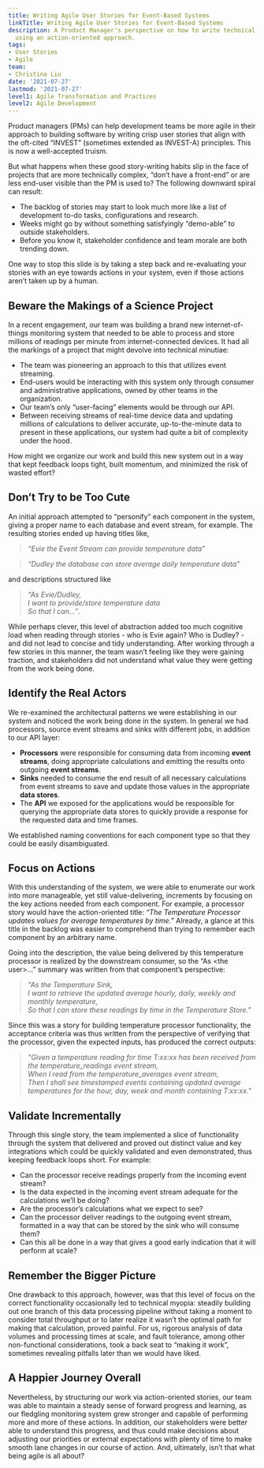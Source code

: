 ```yaml
---
title: Writing Agile User Stories for Event-Based Systems
linkTitle: Writing Agile User Stories for Event-Based Systems
description: A Product Manager's perspective on how to write technical backend stories,
  using an action-oriented approach.
tags:
- User Stories
- Agile
team:
- Christina Liu
date: '2021-07-27'
lastmod: '2021-07-27'
level1: Agile Transformation and Practices
level2: Agile Development
---
```


Product managers (PMs) can help development teams be more agile in their approach to building software by writing crisp user stories that align with the oft-cited “INVEST” (sometimes extended as INVEST-A) principles. This is now a well-accepted truism. 

But what happens when these good story-writing habits slip in the face of projects that are more technically complex, “don’t have a front-end” or are less end-user visible than the PM is used to? The following downward spiral can result:

* The backlog of stories may start to look much more like a list of development to-do tasks, configurations and research. 
* Weeks might go by without something satisfyingly “demo-able” to outside stakeholders.
* Before you know it, stakeholder confidence and team morale are both trending down. 

One way to stop this slide is by taking a step back and re-evaluating your stories with an eye towards actions in your system, even if those actions aren’t taken up by a human.


## Beware the Makings of a Science Project

In a recent engagement, our team was building a brand new internet-of-things monitoring system that needed to be able to process and store millions of readings per minute from internet-connected devices. It had all the markings of a project that might devolve into technical minutiae:   

* The team was pioneering an approach to this that utilizes event streaming.
* End-users would be interacting with this system only through consumer and administrative applications, owned by other teams in the organization. 
* Our team’s only “user-facing” elements would be through our API. 
* Between receiving streams of real-time device data and updating millions of calculations to deliver accurate, up-to-the-minute data to present in these applications, our system had quite a bit of complexity under the hood. 

How might we organize our work and build this new system out in a way that kept feedback loops tight, built momentum, and minimized the risk of wasted effort?


## Don’t Try to be Too Cute

An initial approach attempted to “personify” each component in the system, giving a proper name to each database and event stream, for example. The resulting stories ended up having titles like, 

> _“Evie the Event Stream can provide temperature data”_ 

> _“Dudley the database can store average daily temperature data”_ 

and descriptions structured like 

> _“As Evie/Dudley,_ <br> _I want to provide/store temperature data_ <br> _So that I can...”_. 

While perhaps clever, this level of abstraction added too much cognitive load when reading through stories - who is Evie again? Who is Dudley? - and did not lead to concise and tidy understanding. After working through a few stories in this manner, the team wasn’t feeling like they were gaining traction, and stakeholders did not understand what value they were getting from the work being done.  


## Identify the Real Actors

We re-examined the architectural patterns we were establishing in our system and noticed the work being done in the system. In general we had processors, source event streams and sinks with different jobs, in addition to our API layer: 

* **Processors** were responsible for consuming data from incoming **event streams**, doing appropriate calculations and emitting the results onto outgoing **event streams**. 
* **Sinks** needed to consume the end result of all necessary calculations from event streams to save and update those values in the appropriate **data stores**. 
* The **API** we exposed for the applications would be responsible for querying the appropriate data stores to quickly provide a response for the requested data and time frames. 

We established naming conventions for each component type so that they could be easily disambiguated. 


## Focus on Actions

With this understanding of the system, we were able to enumerate our work into more manageable, yet still value-delivering, increments by focusing on the key actions needed from each component. For example, a processor story would have the action-oriented title: _“The Temperature Processor updates values for average temperatures by time.”_ Already, a glance at this title in the backlog was easier to comprehend than trying to remember each component by an arbitrary name. 

Going into the description, the value being delivered by this temperature processor is realized by the downstream consumer, so the “As \<the user\>…” summary was written from that component’s perspective:

> _"As the Temperature Sink,_ <br> _I want to retrieve the updated average hourly, daily, weekly and monthly temperature,_ <br> _So that I can store these readings by time in the Temperature Store."_

Since this was a story for building temperature processor functionality, the acceptance criteria was thus written from the perspective of verifying that the processor, given the expected inputs, has produced the correct outputs:

> _"Given a temperature reading for time T:xx:xx has been received from the temperature_readings event stream, <br> _When I read from the temperature_averages event stream,_ <br> Then I shall see timestamped events containing updated average temperatures for the hour, day, week and month containing T:xx:xx."_


## Validate Incrementally

Through this single story, the team implemented a slice of functionality through the system that delivered and proved out distinct value and key integrations which could be quickly validated and even demonstrated, thus keeping feedback loops short. For example:

* Can the processor receive readings properly from the incoming event stream? 
* Is the data expected in the incoming event stream adequate for the calculations we’ll be doing? 
* Are the processor’s calculations what we expect to see?
* Can the processor deliver readings to the outgoing event stream, formatted in a way that can be stored by the sink who will consume them?
* Can this all be done in a way that gives a good early indication that it will perform at scale?


## Remember the Bigger Picture

One drawback to this approach, however, was that this level of focus on the correct functionality occasionally led to technical myopia: steadily building out one branch of this data processing pipeline without taking a moment to consider total throughput or to later realize it wasn’t the optimal path for making that calculation, proved painful. For us, rigorous analysis of data volumes and processing times at scale, and fault tolerance, among other non-functional considerations, took a back seat to “making it work”, sometimes revealing pitfalls later than we would have liked.


## A Happier Journey Overall

Nevertheless, by structuring our work via action-oriented stories, our team was able to maintain a steady sense of forward progress and learning, as our fledgling monitoring system grew stronger and capable of performing more and more of these actions. In addition, our stakeholders were better able to understand this progress, and thus could make decisions about adjusting our priorities or external expectations with plenty of time to make smooth lane changes in our course of action. And, ultimately, isn’t that what being agile is all about?
